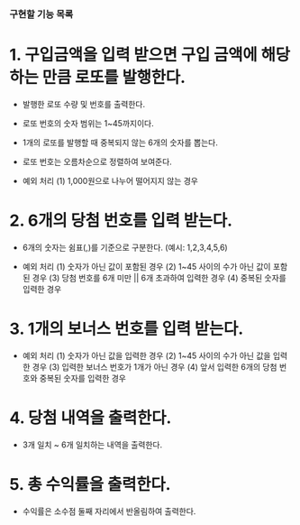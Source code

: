 ### 구현할 기능 목록

# 1. 구입금액을 입력 받으면 구입 금액에 해당하는 만큼 로또를 발행한다.

- 발행한 로또 수량 및 번호를 출력한다.
- 로또 번호의 숫자 범위는 1~45까지이다.
- 1개의 로또를 발행할 때 중복되지 않는 6개의 숫자를 뽑는다.
- 로또 번호는 오름차순으로 정렬하여 보여준다.

- 예외 처리
  (1) 1,000원으로 나누어 떨어지지 않는 경우

# 2. 6개의 당첨 번호를 입력 받는다.

- 6개의 숫자는 쉼표(,)를 기준으로 구분한다. (예시: 1,2,3,4,5,6)

- 예외 처리
  (1) 숫자가 아닌 값이 포함된 경우
  (2) 1~45 사이의 수가 아닌 값이 포함된 경우
  (3) 당첨 번호를 6개 미만 || 6개 초과하여 입력한 경우
  (4) 중복된 숫자를 입력한 경우

# 3. 1개의 보너스 번호를 입력 받는다.

- 예외 처리
  (1) 숫자가 아닌 값을 입력한 경우
  (2) 1~45 사이의 수가 아닌 값을 입력한 경우
  (3) 입력한 보너스 번호가 1개가 아닌 경우
  (4) 앞서 입력한 6개의 당첨 번호와 중복된 숫자를 입력한 경우

# 4. 당첨 내역을 출력한다.

- 3개 일치 ~ 6개 일치하는 내역을 출력한다.

# 5. 총 수익률을 출력한다.

- 수익률은 소수점 둘째 자리에서 반올림하여 출력한다.
